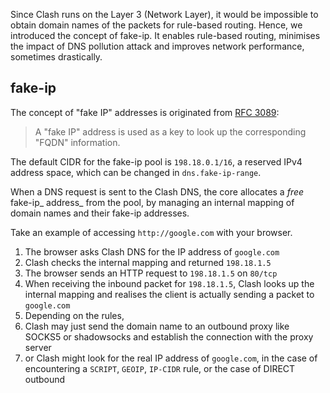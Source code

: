 Since Clash runs on the Layer 3 (Network Layer), it would be impossible to obtain domain names of the packets for rule-based routing. Hence, we introduced the concept of fake-ip. It enables rule-based routing, minimises the impact of DNS pollution attack and improves network performance, sometimes drastically.

## fake-ip

The concept of "fake IP" addresses is originated from [RFC 3089](https://tools.ietf.org/rfc/rfc3089):

> A "fake IP" address is used as a key to look up the corresponding "FQDN" information.
>
>
The default CIDR for the fake-ip pool is `198.18.0.1/16`, a reserved IPv4 address space, which can be changed in `dns.fake-ip-range`.

When a DNS request is sent to the Clash DNS, the core allocates a _free_ fake-ip_ address_ from the pool, by managing an internal mapping of domain names and their fake-ip addresses.

Take an example of accessing `http://google.com` with your browser.

1. The browser asks Clash DNS for the IP address of `google.com`
2. Clash checks the internal mapping and returned `198.18.1.5`
3. The browser sends an HTTP request to `198.18.1.5` on `80/tcp`
4. When receiving the inbound packet for `198.18.1.5`, Clash looks up the internal mapping and realises the client is actually sending a packet to `google.com`
5. Depending on the rules,
  1. Clash may just send the domain name to an outbound proxy like SOCKS5 or shadowsocks and establish the connection with the proxy server
  2. or Clash might look for the real IP address of `google.com`, in the case of encountering a `SCRIPT`, `GEOIP`, `IP-CIDR` rule, or the case of DIRECT outbound


